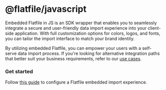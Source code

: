 # @flatfile/javascript

Embedded Flatfile in JS is an SDK wrapper that enables you to seamlessly integrate a secure and user-friendly data import experience into your client-side application. With full customization options for colors, logos, and fonts, you can tailor the import interface to match your brand identity.

By utilizing embedded Flatfile, you can empower your users with a self-serve data import process. If you're looking for alternative integration paths that better suit your business requirements, refer to our [use cases](https://flatfile.com/docs/core-paths/).

### Get started

Follow [this guide](https://flatfile.com/docs/core-paths/embedding) to configure a Flatfile embedded import experience.
